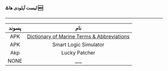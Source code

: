 #### ♨️لیست آپلودی ها 🆕
***

| پسوند  | نام|
|:--:|:---:|
|APK | [Dictionary of Marine Terms & Abbreviations](https://github.com/raminrodbri/folders/blob/main/apk/d/Dictionary%20of%20Marine%20Terms%20%26%20Abbreviations/%D8%AA%D9%88%D8%B6%DB%8C%D8%AD%D8%A7%D8%AA.md)|
|APK | Smart Logic Simulator |
|Akp | Lucky Patcher |
|NONE  |___ |

